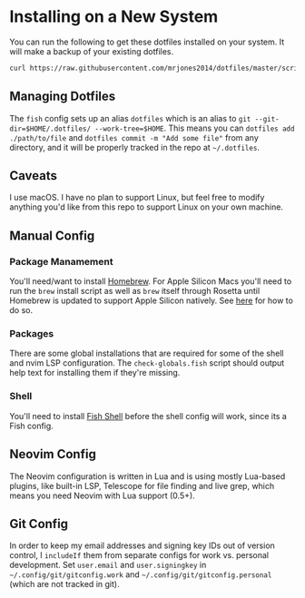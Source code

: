 # Installing on a New System

You can run the following to get these dotfiles installed on your system. It will make a backup of your existing dotfiles.

```sh
curl https://raw.githubusercontent.com/mrjones2014/dotfiles/master/scripts/config-init | bash
```

## Managing Dotfiles

The `fish` config sets up an alias `dotfiles` which is an alias to `git --git-dir=$HOME/.dotfiles/ --work-tree=$HOME`. This means you can `dotfiles add ./path/to/file`
and `dotfiles commit -m "Add some file"` from any directory, and it will be properly tracked in the repo at `~/.dotfiles`.

## Caveats

I use macOS. I have no plan to support Linux, but feel free to modify anything you'd like from this repo to support Linux on your own machine.

## Manual Config

### Package Manamement

You'll need/want to install [Homebrew](https://brew.sh). For Apple Silicon Macs you'll need to run the `brew` install script
as well as `brew` itself through Rosetta until Homebrew is updated to support Apple Silicon natively.
See [here](https://stackoverflow.com/questions/64882584/how-to-run-the-homebrew-installer-under-rosetta-2-on-m1-macbook/64883440) for how to do so.

### Packages

There are some global installations that are required for some of the shell and nvim LSP configuration. The `check-globals.fish` script should output help text
for installing them if they're missing.

### Shell

You'll need to install [Fish Shell](https://github.com/fish-shell/fish-shell) before the shell config will work, since its a Fish config.

## Neovim Config

The Neovim configuration is written in Lua and is using mostly Lua-based plugins, like built-in LSP, Telescope for file finding and live grep,
which means you need Neovim with Lua support (0.5+).

## Git Config

In order to keep my email addresses and signing key IDs out of version control, I `includeIf` them from separate configs for work vs. personal development. Set `user.email` and `user.signingkey` in `~/.config/git/gitconfig.work` and `~/.config/git/gitconfig.personal` (which are not tracked in git).
